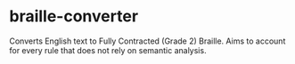 braille-converter
=================

Converts English text to Fully Contracted (Grade 2) Braille. Aims to account for every rule that does not rely on semantic analysis.